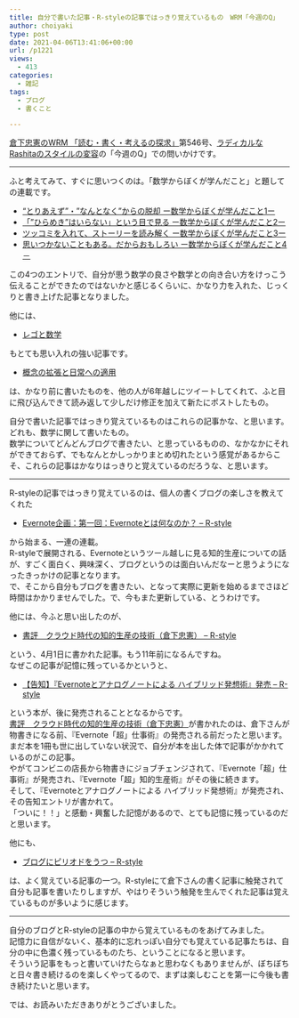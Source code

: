 ```yaml
---
title: 自分で書いた記事・R-styleの記事ではっきり覚えているもの　WRM「今週のQ」
author: choiyaki
type: post
date: 2021-04-06T13:41:06+00:00
url: /p1221
views:
  - 413
categories:
  - 雑記
tags:
  - ブログ
  - 書くこと

---
```

[倉下忠憲のWRM 「読む・書く・考えるの探求」][1]第546号、[ラディカルなRashitaのスタイルの変容][2]の「今週のQ」での問いかけです。

* * *

ふと考えてみて、すぐに思いつくのは。「数学からぼくが学んだこと」と題しての連載です。

  * [“とりあえず”・”なんとなく”からの脱却 ー数学からぼくが学んだこと1ー][3]
  * [「”ひらめき”はいらない」という目で見る ー数学からぼくが学んだこと2ー][4]
  * [ツッコミを入れて、ストーリーを読み解く ー数学からぼくが学んだこと3ー][5]
  * [思いつかないこともある。だからおもしろい ー数学からぼくが学んだこと4－][6]

この4つのエントリで、自分が思う数学の良さや数学との向き合い方をけっこう伝えることができたのではないかと感じるくらいに、かなり力を入れた、じっくりと書き上げた記事となりました。

他には、

  * [レゴと数学][7]

もとても思い入れの強い記事です。

  * [概念の拡張と日常への適用][8]

は、かなり前に書いたものを、他の人が6年越しにツイートしてくれて、ふと目に飛び込んできて読み返して少しだけ修正を加えて新たにポストしたもの。

自分で書いた記事ではっきり覚えているものはこれらの記事かな、と思います。  
どれも、数学に関して書いたもの。  
数学についてどんどんブログで書きたい、と思っているものの、なかなかにそれができておらず、でもなんとかしっかりまとめ切れたという感覚があるからこそ、これらの記事はかなりはっきりと覚えているのだろうな、と思います。

* * *

R-styleの記事ではっきり覚えているのは、個人の書くブログの楽しさを教えてくれた

  * [Evernote企画：第一回：Evernoteとは何なのか？ – R-style][9]

から始まる、一連の連載。  
R-styleで展開される、Evernoteというツール越しに見る知的生産についての話が、すごく面白く、興味深く、ブログというのは面白いんだなーと思うようになったきっかけの記事となります。  
で、そこから自分もブログを書きたい、となって実際に更新を始めるまでさほど時間はかかりませんでした。で、今もまた更新している、とうわけです。

他には、今ふと思い出したのが、

  * [書評　クラウド時代の知的生産の技術（倉下忠憲） – R-style][10]

という、4月1日に書かれた記事。もう11年前になるんですね。  
なぜこの記事が記憶に残っているかというと、

  * [【告知】『Evernoteとアナログノートによる ハイブリッド発想術』発売 – R-style][11]

という本が、後に発売されることとなるからです。  
[書評　クラウド時代の知的生産の技術（倉下忠憲）][10]が書かれたのは、倉下さんが物書きになる前、『Evernote「超」仕事術』の発売される前だったと思います。まだ本を1冊も世に出していない状況で、自分が本を出した体で記事がかかれているのがこの記事。  
やがてコンビニの店長から物書きにジョブチェンジされて、『Evernote「超」仕事術』が発売され、『Evernote「超」知的生産術』がその後に続きます。  
そして、『Evernoteとアナログノートによる ハイブリッド発想術』が発売され、その告知エントリが書かれて。  
「ついに！！」と感動・興奮した記憶があるので、とても記憶に残っているのだと思います。

他にも、

  * [ブログにピリオドをうつ – R-style][12]

は、よく覚えている記事の一つ。R-styleにて倉下さんの書く記事に触発されて自分も記事を書いたりしますが、やはりそういう触発を生んでくれた記事は覚えているものが多いように感じます。

* * *

自分のブログとR-styleの記事の中から覚えているものをあげてみました。  
記憶力に自信がないく、基本的に忘れっぽい自分でも覚えている記事たちは、自分の中に色濃く残っているものたち、ということになると思います。  
そういう記事をもっと書いていけたらなぁと思わなくもありませんが、ぼちぼちと日々書き続けるのを楽しくやってるので、まずは楽しむことを第一に今後も書き続けたいと思います。

では、お読みいただきありがとうございました。

 [1]: https://note.com/rashita/m/mca89ee3c2e93
 [2]: https://note.com/rashita/n/n81aa7f3759a3
 [3]: https://choiyaki.com/?p=225
 [4]: https://choiyaki.com/?p=265
 [5]: https://choiyaki.com/?p=303
 [6]: https://choiyaki.com/?p=324
 [7]: https://choiyaki.com/?p=108
 [8]: https://choiyaki.com/?p=1195
 [9]: https://rashita.net/blog/?p=2783
 [10]: https://rashita.net/blog/?p=3625
 [11]: https://rashita.net/blog/?p=8184
 [12]: https://rashita.net/blog/?p=15502